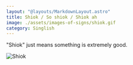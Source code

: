 ```yaml
---
layout: "@layouts/MarkdownLayout.astro"
title: Shiok / So shiok / Shiok ah
image: ./assets/images-of-signs/shiok.gif
category: Singlish
---
```


"Shiok" just means something is extremely good.

![Shiok](@signs/shiok.gif)
